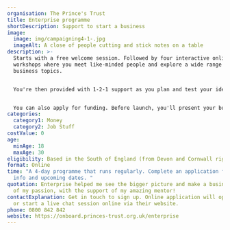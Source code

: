 ```yaml
---
organisation: The Prince's Trust
title: Enterprise programme
shortDescription: Support to start a business
image:
  image: img/campaigning4-1-.jpg
  imageAlt: A close of people cutting and stick notes on a table
description: >-
  Starts with a free welcome session. Followed by four interactive online
  workshops where you meet like-minded people and explore a wide range of
  business topics.


  You're then provided with 1-2-1 support as you plan and test your ideas for a business. This is where most of your time will be spent.


  You can also apply for funding. Before launch, you'll present your business plan to the Business Launch Group (designed to be a positive experience for you and give you confidence for your launch). There's additional start-up finance if you need it.
categories:
  category1: Money
  category2: Job Stuff
costValue: 0
age:
  minAge: 18
  maxAge: 30
eligibility: Based in the South of England (from Devon and Cornwall right up to London)
format: Online
time: "A 4-day programme that runs regularly. Complete an application for more
  info and upcoming dates. "
quotation: Enterprise helped me see the bigger picture and make a business out
  of my passion, with the support of my amazing mentor!
contactExplanation: Get in touch to sign up. Online application will open again soon. Call
  or start a live chat session online via their website.
phone: 0800 842 842
website: https://onboard.princes-trust.org.uk/enterprise
---
```

